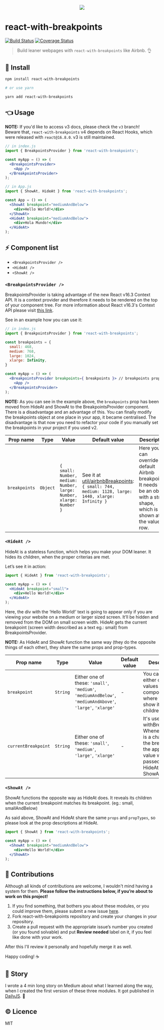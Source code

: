 <p align="center">
  <img src="./assets/logo-with-text.png" />
</p>

# react-with-breakpoints

[![Build Status](https://travis-ci.org/kristof0425/react-with-breakpoints.svg?branch=master)](https://travis-ci.org/kristof0425/react-with-breakpoints)
[![Coverage Status](https://coveralls.io/repos/github/kristof0425/react-with-breakpoints/badge.svg?branch=master)](https://coveralls.io/github/kristof0425/react-with-breakpoints?branch=master)

> Build leaner webpages with `react-with-breakpoints` like Airbnb. 👌

## 🔧 Install

```bash
npm install react-with-breakpoints

# or use yarn

yarn add react-with-breakpoints
```

## 👈 Usage

**NOTE:** If you'd like to access v3 docs, please check the `v3` branch!<br /> 
Beware that, `react-with-breakpoints` v4 depends on React Hooks, which were released with `react@16.8.0`. v3 is still maintained. 

```jsx
// in index.js
import { BreakpointsProvider } from 'react-with-breakpoints';

const myApp = () => (
  <BreakpointsProvider>
    <App />
  </BreakpointsProvider>
);

// in App.js
import { ShowAt, HideAt } from 'react-with-breakpoints';

const App = () => (
  <ShowAt breakpoint="mediumAndBelow">
    <div>Hello World!</div>
  </ShowAt>
  <HideAt breakpoint="mediumAndBelow">
    <div>Hola Mundo!</div>
  </HideAt>
);
```

## ⚡️ Component list
- `<BreakpointsProvider />`
- `<HideAt />`
- `<ShowAt />`

### `<BreakpointsProvider />`

BreakpointsProvider is taking advantage of the new React v16.3 Context API. It is a context provider and therefore it needs to be rendered on the top of your component tree. For more information about React v16.3's Context API please visit [this link](https://reactjs.org/docs/context.html).

See in an example how you can use it:

```jsx
// in index.js
import { BreakpointsProvider } from 'react-with-breakpoints';

const breakpoints = {
  small: 468,
  medium: 768,
  large: 1024,
  xlarge: Infinity,
}

const myApp = () => (
  <BreakpointsProvider breakpoints={ breakpoints }> // breakpoints prop is optional
    <App />
  </BreakpointsProvider>
);
```

**NOTE:**
As you can see in the example above, the `breakpoints` prop has been moved from HideAt and ShowAt to the BreakpointsProvider component. There is a disadvantage and an advantage of this. You can finally modify the breakpoints object at one place in your app, it became centralised. The disadvantage is that now you need to refactor your code if you manually set the breakpoints in your project if you used v2.

| Prop name | Type | Value | Default value | Description | Required |
| --------- | ---- | ----- | ------------- | ----------- | -------- |
| `breakpoints` | `Object` | `{ small: Number, medium: Number, large: Number, xlarge: Number }` | See it at [util/airbnbBreakpoints](util/airbnb-breakpoints.js): `{ small: 744, medium: 1128, large: 1440, xlarge: Infinity }` | Here you can override the default Airbnb breakpoints. It needs to be an object with a strict shape, which is shown at the value row. | `false` |

### `<HideAt />`

HideAt is a stateless function, which helps you make your DOM leaner. It hides its children, when the proper criterias are met.

Let’s see it in action:

```jsx
import { HideAt } from 'react-with-breakpoints';

const myApp = () => (
  <HideAt breakpoint="small">
    <div>Hello World!</div>
  </HideAt>
);
```

Here, the div with the ‘Hello World!’ text is going to appear only if you are viewing your website on a medium or larger sized screen. It’ll be hidden and removed from the DOM on small screen width. HideAt gets the current breakpoint (screen width described as a text eg.: small) from BreakpointsProvider.

**NOTE:**
As HideAt and ShowAt function the same way (they do the opposite things of each other), they share the same props and prop-types.

| Prop name | Type | Value | Default value | Description | Required |
| --------- | ---- | ----- | ------------- | ----------- | -------- |
| `breakpoint` | `String` | Either one of these: `'small'`, `'medium'`, `'mediumAndBelow'`, `'mediumAndAbove'`, `'large'`, `'xlarge'` | - | You can set either one of the values to tell the component where to hide or show its children. | `true` |
| `currentBreakpoint` | `String` | Either one of these: `'small'`, `'medium'`, `'large'`, `'xlarge'` | - | It's used by withBreakpoints. Whenever there is a change with the breakpoints, the appropriate value will be passed down to HideAt or ShowAt. | `false` |

### `<ShowAt />`

ShowAt functions the opposite way as HideAt does. It reveals its children when the current breakpoint matches its breakpoint. (eg.: small, smallAndBelow)

As said above, ShowAt and HideAt share the same `props` and `propTypes`, so please look at the prop descriptions at HideAt.

```jsx
import { ShowAt } from 'react-with-breakpoints';

const myApp = () => (
  <ShowAt breakpoint="mediumAndBelow">
    <div>Hello World!</div>
  </ShowAt>
);
```

## 💪 Contributions

Although all kinds of contributions are welcome, I wouldn't mind having a system for them.
**Please follow the instructions below, if you’re about to work on this project!**

1. If you find something, that bothers you about these modules, or you could improve them, please submit a new issue [here](https://github.com/kristof0425/react-with-breakpoints/issues).
2. Fork react-with-breakpoints repository and create your changes in your repository.
3. Create a pull request with the appropriate issue’s number you created (or you found solvable) and put **Review needed** label on it, if you feel like done with your work.

After this I'll review it personally and hopefully merge it as well.

Happy coding! ☕️

## 👏 Story

I wrote a 4 min long story on Medium about what I learned along the way, when I created the first version of these three modules. It got published in [DailyJS](https://medium.com/dailyjs/i-open-sourced-3-modules-from-airbnb-614bc5a2a51d). 🤗

## ©️ Licence
MIT
